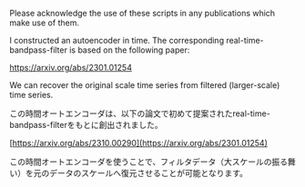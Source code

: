 Please acknowledge the use of these scripts in any publications which make use of them.

I constructed an autoencoder in time. The corresponding real-time-bandpass-filter is based on the following paper: 

https://arxiv.org/abs/2301.01254

We can recover the original scale time series from filtered (larger-scale) time series.

この時間オートエンコーダは、以下の論文で初めて提案されたreal-time-bandpass-filterをもとに創出されました。

[https://arxiv.org/abs/2310.00290](https://arxiv.org/abs/2301.01254)

この時間オートエンコーダを使うことで、フィルタデータ（大スケールの振る舞い）を元のデータのスケールへ復元させることが可能となります。
